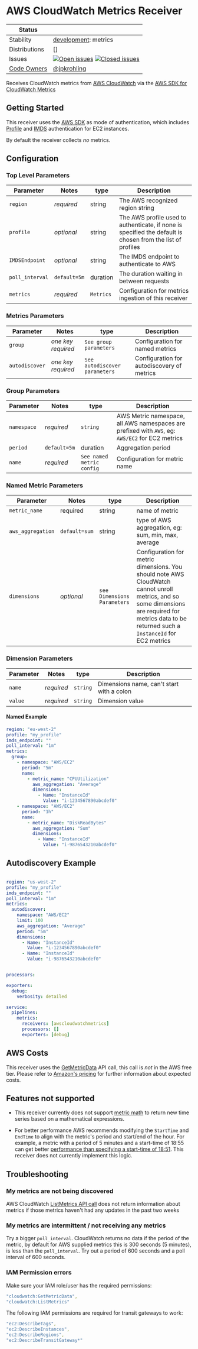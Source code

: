 # AWS CloudWatch Metrics Receiver

<!-- status autogenerated section -->
| Status        |           |
| ------------- |-----------|
| Stability     | [development]: metrics   |
| Distributions | [] |
| Issues        | [![Open issues](https://img.shields.io/github/issues-search/open-telemetry/opentelemetry-collector-contrib?query=is%3Aissue%20is%3Aopen%20label%3Areceiver%2Fawscloudwatchmetrics%20&label=open&color=orange&logo=opentelemetry)](https://github.com/open-telemetry/opentelemetry-collector-contrib/issues?q=is%3Aopen+is%3Aissue+label%3Areceiver%2Fawscloudwatchmetrics) [![Closed issues](https://img.shields.io/github/issues-search/open-telemetry/opentelemetry-collector-contrib?query=is%3Aissue%20is%3Aclosed%20label%3Areceiver%2Fawscloudwatchmetrics%20&label=closed&color=blue&logo=opentelemetry)](https://github.com/open-telemetry/opentelemetry-collector-contrib/issues?q=is%3Aclosed+is%3Aissue+label%3Areceiver%2Fawscloudwatchmetrics) |
| [Code Owners](https://github.com/open-telemetry/opentelemetry-collector-contrib/blob/main/CONTRIBUTING.md#becoming-a-code-owner)    | [@jpkrohling](https://www.github.com/jpkrohling) |

[development]: https://github.com/open-telemetry/opentelemetry-collector#development
<!-- end autogenerated section -->

Receives CloudWatch metrics from [AWS CloudWatch](https://aws.amazon.com/cloudwatch/) via the [AWS SDK for CloudWatch Metrics](https://docs.aws.amazon.com/sdk-for-go/api/service/cloudwatch/)

## Getting Started

This receiver uses the [AWS SDK](https://aws.github.io/aws-sdk-go-v2/docs/configuring-sdk/) as mode of authentication, which includes [Profile](https://docs.aws.amazon.com/cli/latest/userguide/cli-chap-configure.html) and [IMDS](https://docs.aws.amazon.com/AWSEC2/latest/UserGuide/ec2-instance-metadata.html) authentication for EC2 instances.

By default the receiver collects *no* metrics.

## Configuration

### Top Level Parameters

| Parameter       | Notes      | type   | Description                                                                                                                                                                                                                                                                       |
| --------------- | ---------- | ------ | --------------------------------------------------------------------------------------------------------------------------------------------------------------------------------------------------------------------------------------------------------------------------------- |
| `region`        | *required* | string | The AWS recognized region string  |
| `profile`       | *optional* | string | The AWS profile used to authenticate, if none is specified the default is chosen from the list of profiles  |
| `IMDSEndpoint`  | *optional* | string | The IMDS endpoint to authenticate to AWS  |                                                                                                                                 
| `poll_interval`   | `default=5m` | duration   | The duration waiting in between requests | 
| `metrics`          | *required* | `Metrics` | Configuration for metrics ingestion of this receiver    |

### Metrics Parameters


| Parameter                | Notes        | type                   | Description                                                                                |
| ------------------------ | ------------ | ---------------------- | ------------------------------------------------------------------------------------------ |
| `group`                 | *one key required*   | `See group parameters` | Configuration for named metrics |
| `autodiscover`        | *one key required* | `See autodiscover parameters` | Configuration for autodiscovery of metrics


### Group Parameters

| Parameter                | Notes        | type                   | Description                                                                                |
| ------------------------ | ------------ | ---------------------- | ------------------------------------------------------------------------------------------ |
| `namespace`                 | *required*   | `string` | AWS Metric namespace, all AWS namespaces are prefixed with `AWS`, eg: `AWS/EC2` for EC2 metrics |
| `period` | `default=5m` | duration | Aggregation period | 
| `name` | *required* | `See named metric config` | Configuration for metric name



### Named Metric Parameters
| Parameter                | Notes        | type                   | Description                                                                                |
| ------------------------ | ------------ | ---------------------- | ------------------------------------------------------------------------------------------ |
| `metric_name` | required | string | name of metric |
| `aws_aggregation` | `default=sum` | string | type of AWS aggregation, eg: sum, min, max, average |
| `dimensions` | *optional* | `see Dimensions Parameters` | Configuration for metric dimensions. You should note AWS CloudWatch cannot unroll metrics, and so some dimensions are required for metrics data to be returned such a `InstanceId` for EC2 metrics |




### Dimension Parameters

| Parameter                | Notes        | type                   | Description                                                                                |
| ------------------------ | ------------ | ---------------------- | ------------------------------------------------------------------------------------------ |
| `name`                 | *required*   | `string` | Dimensions name, can't start with a colon |
| `value` | *required* | `string` | Dimension value |


#### Named Example

```yaml
region: "eu-west-2"
profile: "my_profile"
imds_endpoint: ""
poll_interval: "1m"
metrics:
  group:
    - namespace: "AWS/EC2"
      period: "5m"
      name:
        - metric_name: "CPUUtilization"
          aws_aggregation: "Average"
          dimensions:
            - Name: "InstanceId"
              Value: "i-1234567890abcdef0"
    - namespace: "AWS/EC2"
      period: "1h"
      name:
        - metric_name: "DiskReadBytes"
          aws_aggregation: "Sum"
          dimensions:
            - Name: "InstanceId"
              Value: "i-9876543210abcdef0"

```

## Autodiscovery Example

```yaml

region: "us-west-2"
profile: "my_profile"
imds_endpoint: ""
poll_interval: "1m"
metrics:
  autodiscover:
    namespace: "AWS/EC2"
    limit: 100
    aws_aggregation: "Average"
    period: "5m"
    dimensions:
      - Name: "InstanceId"
        Value: "i-1234567890abcdef0"
      - Name: "InstanceId"
        Value: "i-9876543210abcdef0"


processors:

exporters:
  debug:
    verbosity: detailed

service:
  pipelines:
    metrics:
      receivers: [awscloudwatchmetrics]
      processors: []
      exporters: [debug]
```

## AWS Costs

This receiver uses the [GetMetricData](https://docs.aws.amazon.com/AmazonCloudWatch/latest/APIReference/API_GetMetricData.html) API call, this call is *not* in the AWS free tier. Please refer to [Amazon's pricing](https://aws.amazon.com/cloudwatch/pricing/) for further information about expected costs.

## Features not supported

- This receiver currently does not support [metric math](https://docs.aws.amazon.com/AmazonCloudWatch/latest/monitoring/using-metric-math.html) to return new time series based on a mathematical expressions.

- For better performance AWS recommends modifying the `StartTime` and `EndTime` to align with the metric's period and start/end of the hour. For example, a metric with a period of 5 minutes and a start-time of 18:55 can get better [performance than specifying a start-time of 18:51](https://boto3.amazonaws.com/v1/documentation/api/latest/reference/services/cloudwatch/client/get_metric_data.html). This receiver does not currently implement this logic.

## Troubleshooting

### My metrics are not being discovered

AWS CloudWatch [ListMetrics API call](https://awscli.amazonaws.com/v2/documentation/api/latest/reference/cloudwatch/list-metrics.html) does not return information about metrics if those metrics haven't had any updates in the past two weeks

### My metrics are intermittent / not receiving any metrics

Try a bigger `poll_interval`. CloudWatch returns no data if the period of the metric, by default for AWS supplied metrics this is 300 seconds (5 minutes), is less than the `poll_interval`. Try out a period of 600 seconds and a poll interval of 600 seconds.

### IAM Permission errors

Make sure your IAM role/user has the required permissions:

```yaml
"cloudwatch:GetMetricData",
"cloudwatch:ListMetrics"
```

The following IAM permissions are required for transit gateways to work:

```yaml
"ec2:DescribeTags",
"ec2:DescribeInstances",
"ec2:DescribeRegions",
"ec2:DescribeTransitGateway*"
```

